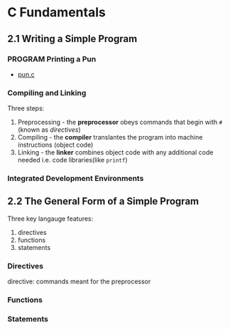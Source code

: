 # C Fundamentals

## 2.1 Writing a Simple Program

### PROGRAM Printing a Pun

- [pun.c](pun.c)

### Compiling and Linking

Three steps:
1. Preprocessing -  the **preprocessor** obeys commands that begin with `#` (known as *directives*)
2. Compiling - the **compiler** translantes the program into machine instructions (object code)
3. Linking - the **linker** combines object code with any additional code needed i.e. code libraries(like `printf`)

### Integrated Development Environments

## 2.2 The General Form of a Simple Program

Three key langauge features:

1. directives
2. functions
3. statements

### Directives

directive:
    commands meant for the preprocessor

### Functions

### Statements